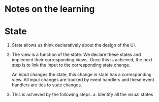 Notes on the learning
=====================

# State

1. State allows us think declaratively about the design of
   the UI.
2. The view is a function of the state.  We declare these
   states and implement their corresponding views. Once this
   is achieved, the next step is to link the input to the
   corresponding state change.
   
   An input changes the state, this change in state has a
   corresponding view. All input changes are tracked by
   event handlers and these event handlers are ties to state
   changes. 

3. This is achieved by the following steps.
   a. Identify all the visual states
   
   
   

